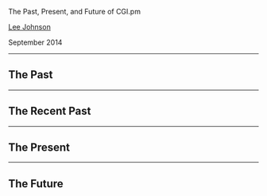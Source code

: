 The Past, Present, and Future of CGI.pm

[Lee Johnson](http://leejo.github.io)

September 2014

---
## The Past

---
## The Recent Past

---
## The Present

---
## The Future
